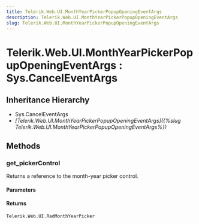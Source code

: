 ```yaml
---
title: Telerik.Web.UI.MonthYearPickerPopupOpeningEventArgs
description: Telerik.Web.UI.MonthYearPickerPopupOpeningEventArgs
slug: Telerik.Web.UI.MonthYearPickerPopupOpeningEventArgs
---
```


# Telerik.Web.UI.MonthYearPickerPopupOpeningEventArgs : Sys.CancelEventArgs 

## Inheritance Hierarchy

* Sys.CancelEventArgs
* *[Telerik.Web.UI.MonthYearPickerPopupOpeningEventArgs]({%slug Telerik.Web.UI.MonthYearPickerPopupOpeningEventArgs%})*


## Methods

###  get_pickerControl

Returns a reference to the month-year picker control.

#### Parameters

#### Returns

`Telerik.Web.UI.RadMonthYearPicker` 



